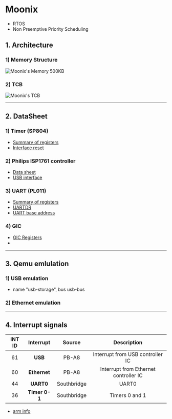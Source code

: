 # Moonix
- RTOS
- Non Preemptive Priority Scheduling

## 1. Architecture
### 1) Memory Structure
![Moonix's Memory  500KB](https://github.com/MySprtlty/Moonix/assets/89295517/4c6c6145-590a-40e4-82b7-26b6e6d4877f)

### 2) TCB
![Moonix's TCB](https://github.com/MySprtlty/Moonix/assets/89295517/58482a58-4e04-4e1c-862b-c22a7afc2dde)

---

## 2. DataSheet
### 1) Timer (SP804)
- [Summary of registers](https://developer.arm.com/documentation/ddi0271/d/programmer-s-model/summary-of-registers)
- [Interface reset](https://developer.arm.com/documentation/ddi0271/d/functional-overview/functional-description/interface-reset?lang=en)

### 2) Philips ISP1761 controller
- [Data sheet](https://pdf1.alldatasheet.co.kr/datasheet-pdf/view/103865/PHILIPS/ISP1761.html)
- [USB interface](https://developer.arm.com/documentation/dui0417/d/programmer-s-reference/usb-interface?lang=en)

### 3) UART (PL011) 
- [Summary of registers](https://developer.arm.com/documentation/ddi0183/g/programmers-model/summary-of-registers?lang=en)
- [UARTDR](https://developer.arm.com/documentation/ddi0183/g/programmers-model/register-descriptions/data-register--uartdr?lang=en)
- [UART base address](https://developer.arm.com/documentation/dui0417/d/programmer-s-reference/uart?lang=en)

### 4) GIC
- [GIC Registers](https://developer.arm.com/documentation/dui0417/d/programmer-s-reference/generic-interrupt-controller--gic/generic-interrupt-controller-registers?lang=en)
- 
---

## 3. Qemu emlulation
### 1) USB emulation
- name "usb-storage", bus usb-bus

### 2) Ethernet emulation

---

## 4. Interrupt signals
|INT ID|Interrupt|Source|Description|
|:---:|:---:|:---:|:---:|
|61|**USB**|PB-A8| Interrupt from USB controller IC|
|60|**Ethernet**|PB-A8|Interrupt from Ethernet controller IC|
|44|**UART0**|Southbridge|UART0|
|36|**Timer 0-1**|Southbridge|Timers 0 and 1|
- [arm info](https://developer.arm.com/documentation/dui0417/d/programmer-s-reference/generic-interrupt-controller--gic/interrupt-signals?lang=en)
